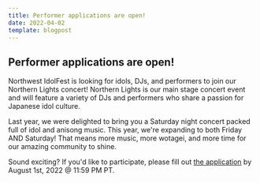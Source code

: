 ```yaml
---
title: Performer applications are open! 
date: 2022-04-02
template: blogpost
---
```


## Performer applications are open!

Northwest IdolFest is looking for idols, DJs, and performers to join our Northern Lights concert! Northern Lights is our main stage concert event and will feature a variety of DJs and performers who share a passion for Japanese idol culture.

Last year, we were delighted to bring you a Saturday night concert packed full of idol and anisong music. This year, we're expanding to both Friday AND Saturday! That means more music, more wotagei, and more time for our amazing community to shine. 

Sound exciting? If you'd like to participate, please fill out [the application](https://idolfe.st/NL2022) by August 1st, 2022 @ 11:59 PM PT.

